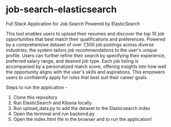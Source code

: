 # job-search-elasticsearch
Full Stack Application for Job Search Powered by ElasticSearch

This tool enables users to upload their resumes and discover the top 10 job opportunities that best match their qualifications and preferences. Powered by a comprehensive dataset of over 7,500 job postings across diverse industries, the system tailors job recommendations to the user's unique profile. Users can further refine their search by specifying their experience, preferred salary range, and desired job type. Each job listing is accompanied by a personalized match score, offering insights into how well the opportunity aligns with the user's skills and aspirations. This empowers users to confidently apply for roles that best suit their career goals.

Steps to run the application - 
1. Clone this repository
2. Run ElasticSearch and Kibana locally.
3. Run upload_data.py to add the dataset to the Elasticsearch index
4. Open the terminal and run backend.py
5. Open the index.html file in the browser and to run the application!